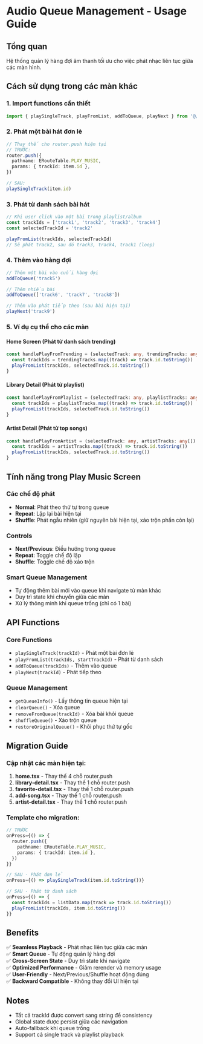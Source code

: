 # Audio Queue Management - Usage Guide

## Tổng quan

Hệ thống quản lý hàng đợi âm thanh tối ưu cho việc phát nhạc liên tục giữa các màn hình.

## Cách sử dụng trong các màn khác

### 1. Import functions cần thiết

```typescript
import { playSingleTrack, playFromList, addToQueue, playNext } from '@/utils/audioQueueManager'
```

### 2. Phát một bài hát đơn lẻ

```typescript
// Thay thế cho router.push hiện tại
// TRƯỚC:
router.push({
  pathname: ERouteTable.PLAY_MUSIC,
  params: { trackId: item.id },
})

// SAU:
playSingleTrack(item.id)
```

### 3. Phát từ danh sách bài hát

```typescript
// Khi user click vào một bài trong playlist/album
const trackIds = ['track1', 'track2', 'track3', 'track4']
const selectedTrackId = 'track2'

playFromList(trackIds, selectedTrackId)
// Sẽ phát track2, sau đó track3, track4, track1 (loop)
```

### 4. Thêm vào hàng đợi

```typescript
// Thêm một bài vào cuối hàng đợi
addToQueue('track5')

// Thêm nhiều bài
addToQueue(['track6', 'track7', 'track8'])

// Thêm vào phát tiếp theo (sau bài hiện tại)
playNext('track9')
```

### 5. Ví dụ cụ thể cho các màn

#### Home Screen (Phát từ danh sách trending)

```typescript
const handlePlayFromTrending = (selectedTrack: any, trendingTracks: any[]) => {
  const trackIds = trendingTracks.map((track) => track.id.toString())
  playFromList(trackIds, selectedTrack.id.toString())
}
```

#### Library Detail (Phát từ playlist)

```typescript
const handlePlayFromPlaylist = (selectedTrack: any, playlistTracks: any[]) => {
  const trackIds = playlistTracks.map((track) => track.id.toString())
  playFromList(trackIds, selectedTrack.id.toString())
}
```

#### Artist Detail (Phát từ top songs)

```typescript
const handlePlayFromArtist = (selectedTrack: any, artistTracks: any[]) => {
  const trackIds = artistTracks.map((track) => track.id.toString())
  playFromList(trackIds, selectedTrack.id.toString())
}
```

## Tính năng trong Play Music Screen

### Các chế độ phát

- **Normal**: Phát theo thứ tự trong queue
- **Repeat**: Lặp lại bài hiện tại
- **Shuffle**: Phát ngẫu nhiên (giữ nguyên bài hiện tại, xáo trộn phần còn lại)

### Controls

- **Next/Previous**: Điều hướng trong queue
- **Repeat**: Toggle chế độ lặp
- **Shuffle**: Toggle chế độ xáo trộn

### Smart Queue Management

- Tự động thêm bài mới vào queue khi navigate từ màn khác
- Duy trì state khi chuyển giữa các màn
- Xử lý thông minh khi queue trống (chỉ có 1 bài)

## API Functions

### Core Functions

- `playSingleTrack(trackId)` - Phát một bài đơn lẻ
- `playFromList(trackIds, startTrackId)` - Phát từ danh sách
- `addToQueue(trackIds)` - Thêm vào queue
- `playNext(trackId)` - Phát tiếp theo

### Queue Management

- `getQueueInfo()` - Lấy thông tin queue hiện tại
- `clearQueue()` - Xóa queue
- `removeFromQueue(trackId)` - Xóa bài khỏi queue
- `shuffleQueue()` - Xáo trộn queue
- `restoreOriginalQueue()` - Khôi phục thứ tự gốc

## Migration Guide

### Cập nhật các màn hiện tại:

1. **home.tsx** - Thay thế 4 chỗ router.push
2. **library-detail.tsx** - Thay thế 1 chỗ router.push
3. **favorite-detail.tsx** - Thay thế 1 chỗ router.push
4. **add-song.tsx** - Thay thế 1 chỗ router.push
5. **artist-detail.tsx** - Thay thế 1 chỗ router.push

### Template cho migration:

```typescript
// TRƯỚC
onPress={() => {
  router.push({
    pathname: ERouteTable.PLAY_MUSIC,
    params: { trackId: item.id },
  })
}}

// SAU - Phát đơn lẻ
onPress={() => playSingleTrack(item.id.toString())}

// SAU - Phát từ danh sách
onPress={() => {
  const trackIds = listData.map(track => track.id.toString())
  playFromList(trackIds, item.id.toString())
}}
```

## Benefits

✅ **Seamless Playback** - Phát nhạc liên tục giữa các màn  
✅ **Smart Queue** - Tự động quản lý hàng đợi  
✅ **Cross-Screen State** - Duy trì state khi navigate  
✅ **Optimized Performance** - Giảm rerender và memory usage  
✅ **User-Friendly** - Next/Previous/Shuffle hoạt động đúng  
✅ **Backward Compatible** - Không thay đổi UI hiện tại

## Notes

- Tất cả trackId được convert sang string để consistency
- Global state được persist giữa các navigation
- Auto-fallback khi queue trống
- Support cả single track và playlist playback
